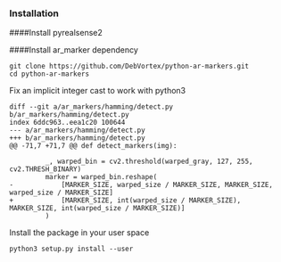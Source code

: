 
### Installation

####Install pyrealsense2

####Install ar_marker dependency

```shell
git clone https://github.com/DebVortex/python-ar-markers.git
cd python-ar-markers
```

Fix an implicit integer cast to work with python3
```
diff --git a/ar_markers/hamming/detect.py b/ar_markers/hamming/detect.py
index 6ddc963..eea1c20 100644
--- a/ar_markers/hamming/detect.py
+++ b/ar_markers/hamming/detect.py
@@ -71,7 +71,7 @@ def detect_markers(img):
 
         _, warped_bin = cv2.threshold(warped_gray, 127, 255, cv2.THRESH_BINARY)
         marker = warped_bin.reshape(
-            [MARKER_SIZE, warped_size / MARKER_SIZE, MARKER_SIZE, warped_size / MARKER_SIZE]
+            [MARKER_SIZE, int(warped_size / MARKER_SIZE), MARKER_SIZE, int(warped_size / MARKER_SIZE)]
         )
```

Install the package in your user space
```shell
python3 setup.py install --user
```
